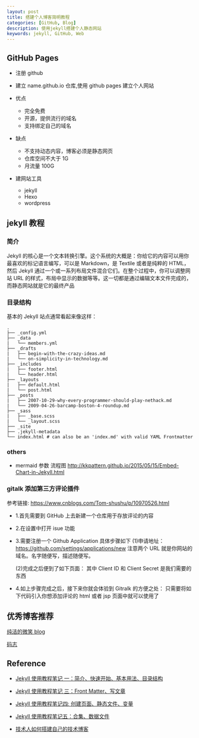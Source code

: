 ```yaml
---
layout: post
title: 搭建个人博客简明教程
categories: [GitHub, Blog]
description: 使用jekyll搭建个人静态网站
keywords: jekyll, GitHub, Web
---
```


## GitHub Pages

- 注册 github
- 建立 name.github.io 仓库,使用 github pages 建立个人网站
- 优点

  - 完全免费
  - 开源，提供流行的域名
  - 支持绑定自己的域名

- 缺点

  - 不支持动态内容，博客必须是静态网页
  - 仓库空间不大于 1G
  - 月流量 100G

- 建网站工具
  - jekyll
  - Hexo
  - wordpress

## jekyll 教程

### 简介

Jekyll 的核心是一个文本转换引擎。这个系统的大概是：你给它的内容可以用你最喜欢的标记语言编写，可以是 Markdown，是 Textile 或者是纯粹的 HTML，然后 Jekyll 通过一个或一系列布局文件混合它们。在整个过程中，你可以调整网站 URL 的样式，布局中显示的数据等等。这一切都是通过编辑文本文件完成的，而静态网站就是它的最终产品

### 目录结构

基本的 Jekyll 站点通常看起来像这样：

```{}
.
├── _config.yml
├── _data
|   └── members.yml
├── _drafts
|   ├── begin-with-the-crazy-ideas.md
|   └── on-simplicity-in-technology.md
├── _includes
|   ├── footer.html
|   └── header.html
├── _layouts
|   ├── default.html
|   └── post.html
├── _posts
|   ├── 2007-10-29-why-every-programmer-should-play-nethack.md
|   └── 2009-04-26-barcamp-boston-4-roundup.md
├── _sass
|   ├── _base.scss
|   └── _layout.scss
├── _site
├── .jekyll-metadata
└── index.html # can also be an 'index.md' with valid YAML Frontmatter

```

### others

- mermaid 参数 流程图
  <http://kkpattern.github.io/2015/05/15/Embed-Chart-in-Jekyll.html>

### gitalk 添加第三方评论插件

参考链接: <https://www.cnblogs.com/Tom-shushu/p/10970526.html>

- 1.首先需要到 GitHub 上去新建一个仓库用于存放评论的内容
- 2.在设置中打开 isue 功能
- 3.需要注册一个 Github Application 具体步骤如下
  (1)申请地址：<https://github.com/settings/applications/new>
  注意两个 URL 就是你网站的域名。名字随便写，描述随便写。

  (2)完成之后便到了如下页面：
  其中 Client ID 和 Client Secret 是我们需要的东西

- 4.如上步骤完成之后，接下来你就会体验到 Gitralk 的方便之处：
  只需要将如下代码引入你想添加评论的 html 或者 jsp 页面中就可以使用了

## 优秀博客推荐

[纯洁的微笑 blog](http://www.ityouknow.com/)

[码志](https://mazhuang.org/)

## Reference

- [Jekyll 使用教程笔记 一：简介、快速开始、基本用法、目录结构](https://juejin.im/post/5b235a1cf265da597568a97d)
- [Jekyll 使用教程笔记 三：Front Matter、写文章](https://juejin.im/post/5b3497ffe51d4558c5394a35)
- [Jekyll 使用教程笔记四: 创建页面、静态文件、变量](https://juejin.im/post/5b35b5e8e51d4558b64f3ab9)
- [Jekyll 使用教程笔记五：合集、数据文件](https://juejin.im/post/5b35ee5de51d455cd054c4d1)

- [技术人如何搭建自己的技术博客](http://www.ityouknow.com/other/2018/09/16/create-blog.html)
